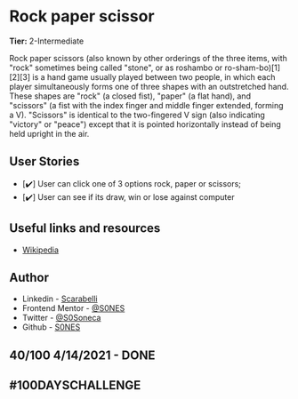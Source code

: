 # Rock paper scissor

**Tier:** 2-Intermediate

Rock paper scissors (also known by other orderings of the three items, with "rock" sometimes being called "stone", or as roshambo or ro-sham-bo)[1][2][3] is a hand game usually played between two people, in which each player simultaneously forms one of three shapes with an outstretched hand. These shapes are "rock" (a closed fist), "paper" (a flat hand), and "scissors" (a fist with the index finger and middle finger extended, forming a V). "Scissors" is identical to the two-fingered V sign (also indicating "victory" or "peace") except that it is pointed horizontally instead of being held upright in the air. 

## User Stories

-   [✔️] User can click one of 3 options rock, paper or scissors;
-   [✔️] User can see if its draw, win or lose against computer


## Useful links and resources

- [Wikipedia](https://en.wikipedia.org/wiki/Rock_paper_scissors)
  
## Author

- Linkedin - [Scarabelli](https://www.linkedin.com/in/scarabelli/)
- Frontend Mentor - [@S0NES](https://www.frontendmentor.io/profile/S0NES)
- Twitter - [@S0Soneca](https://www.twitter.com/S0Soneca)
- Github - [S0NES](https://github.com/S0NES)

## 40/100 4/14/2021 - DONE

## #100DAYSCHALLENGE